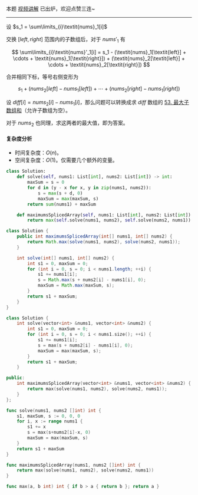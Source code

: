 本题 [视频讲解](https://www.bilibili.com/video/BV1pW4y1r7xs) 已出炉，欢迎点赞三连~

---

设 $s_1 = \sum\limits_{i}\textit{nums}_1[i]$

交换 $[\textit{left},\textit{right}]$ 范围内的子数组后，对于 $\textit{nums}'_1$ 有

$$
\sum\limits_{i}\textit{nums}'_1[i] = s_1 - (\textit{nums}_1[\textit{left}] + \cdots + \textit{nums}_1[\textit{right}]) + (\textit{nums}_2[\textit{left}] + \cdots + \textit{nums}_2[\textit{right}])
$$

合并相同下标，等号右侧变形为

$$
s_1 + (\textit{nums}_2[\textit{left}]-\textit{nums}_1[\textit{left}]) + \cdots + (\textit{nums}_2[\textit{right}]-\textit{nums}_1[\textit{right}])
$$

设 $\textit{diff}[i] = \textit{nums}_2[i]-\textit{nums}_1[i]$，那么问题可以转换成求 $\textit{diff}$ 数组的 [53. 最大子数组和](https://leetcode.cn/problems/maximum-subarray/)（允许子数组为空）。

对于 $\textit{nums}_2$ 也同理，求这两者的最大值，即为答案。

#### 复杂度分析

- 时间复杂度：$O(n)$。
- 空间复杂度：$O(1)$。仅需要几个额外的变量。

```py [sol1-Python3]
class Solution:
    def solve(self, nums1: List[int], nums2: List[int]) -> int:
        maxSum = s = 0
        for d in (y - x for x, y in zip(nums1, nums2)):
            s = max(s + d, 0)
            maxSum = max(maxSum, s)
        return sum(nums1) + maxSum

    def maximumsSplicedArray(self, nums1: List[int], nums2: List[int]) -> int:
        return max(self.solve(nums1, nums2), self.solve(nums2, nums1))
```

```java [sol1-Java]
class Solution {
    public int maximumsSplicedArray(int[] nums1, int[] nums2) {
        return Math.max(solve(nums1, nums2), solve(nums2, nums1));
    }

    int solve(int[] nums1, int[] nums2) {
        int s1 = 0, maxSum = 0;
        for (int i = 0, s = 0; i < nums1.length; ++i) {
            s1 += nums1[i];
            s = Math.max(s + nums2[i] - nums1[i], 0);
            maxSum = Math.max(maxSum, s);
        }
        return s1 + maxSum;
    }
}
```

```cpp [sol1-C++]
class Solution {
    int solve(vector<int> &nums1, vector<int> &nums2) {
        int s1 = 0, maxSum = 0;
        for (int i = 0, s = 0; i < nums1.size(); ++i) {
            s1 += nums1[i];
            s = max(s + nums2[i] - nums1[i], 0);
            maxSum = max(maxSum, s);
        }
        return s1 + maxSum;
    }

public:
    int maximumsSplicedArray(vector<int> &nums1, vector<int> &nums2) {
        return max(solve(nums1, nums2), solve(nums2, nums1));
    }
};
```

```go [sol1-Go]
func solve(nums1, nums2 []int) int {
	s1, maxSum, s := 0, 0, 0
	for i, x := range nums1 {
		s1 += x
		s = max(s+nums2[i]-x, 0)
		maxSum = max(maxSum, s)
	}
	return s1 + maxSum
}

func maximumsSplicedArray(nums1, nums2 []int) int {
	return max(solve(nums1, nums2), solve(nums2, nums1))
}

func max(a, b int) int { if b > a { return b }; return a }
```
